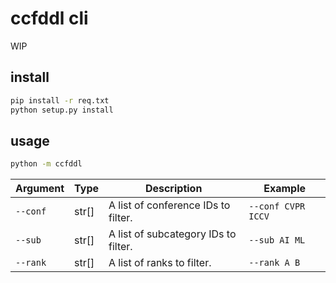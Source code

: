 # ccfddl cli

WIP

## install

```bash
pip install -r req.txt
python setup.py install
```

## usage

```bash
python -m ccfddl
```

| Argument | Type  | Description                          | Example            |
| -------- | ----- | ------------------------------------ | ------------------ |
| `--conf` | str[] | A list of conference IDs to filter.  | `--conf CVPR ICCV` |
| `--sub`  | str[] | A list of subcategory IDs to filter. | `--sub AI ML`      |
| `--rank` | str[] | A list of ranks to filter.           | `--rank A B`       |
